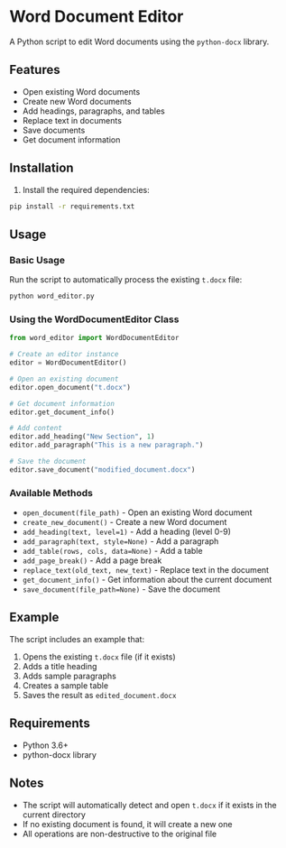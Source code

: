 # Word Document Editor

A Python script to edit Word documents using the `python-docx` library.

## Features

- Open existing Word documents
- Create new Word documents
- Add headings, paragraphs, and tables
- Replace text in documents
- Save documents
- Get document information

## Installation

1. Install the required dependencies:
```bash
pip install -r requirements.txt
```

## Usage

### Basic Usage

Run the script to automatically process the existing `t.docx` file:

```bash
python word_editor.py
```

### Using the WordDocumentEditor Class

```python
from word_editor import WordDocumentEditor

# Create an editor instance
editor = WordDocumentEditor()

# Open an existing document
editor.open_document("t.docx")

# Get document information
editor.get_document_info()

# Add content
editor.add_heading("New Section", 1)
editor.add_paragraph("This is a new paragraph.")

# Save the document
editor.save_document("modified_document.docx")
```

### Available Methods

- `open_document(file_path)` - Open an existing Word document
- `create_new_document()` - Create a new Word document
- `add_heading(text, level=1)` - Add a heading (level 0-9)
- `add_paragraph(text, style=None)` - Add a paragraph
- `add_table(rows, cols, data=None)` - Add a table
- `add_page_break()` - Add a page break
- `replace_text(old_text, new_text)` - Replace text in the document
- `get_document_info()` - Get information about the current document
- `save_document(file_path=None)` - Save the document

## Example

The script includes an example that:
1. Opens the existing `t.docx` file (if it exists)
2. Adds a title heading
3. Adds sample paragraphs
4. Creates a sample table
5. Saves the result as `edited_document.docx`

## Requirements

- Python 3.6+
- python-docx library

## Notes

- The script will automatically detect and open `t.docx` if it exists in the current directory
- If no existing document is found, it will create a new one
- All operations are non-destructive to the original file 